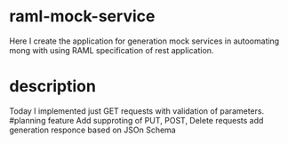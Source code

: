 # raml-mock-service
Here I create the application for generation mock services in autoomating mong with using RAML specification of rest application.
# description
Today I implemented just GET requests with validation of parameters.
#planning feature
Add supproting of PUT, POST, Delete requests
add generation responce based on JSOn Schema
